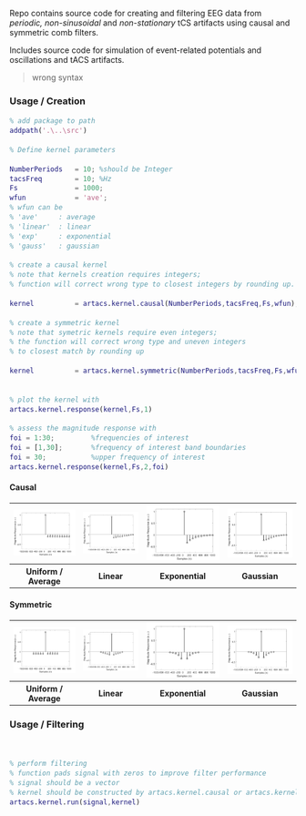 Repo contains source code for creating and filtering EEG data from _periodic, non-sinusoidal_ and _non-stationary_ tCS artifacts using causal and symmetric comb filters.

Includes source code for simulation of event-related potentials and oscillations and tACS artifacts.
> wrong syntax


### Usage / Creation
```matlab
% add package to path
addpath('.\..\src')

% Define kernel parameters

NumberPeriods   = 10; %should be Integer
tacsFreq        = 10; %Hz
Fs              = 1000;
wfun            = 'ave';
% wfun can be
% 'ave'     : average
% 'linear'  : linear
% 'exp'     : exponential
% 'gauss'   : gaussian

% create a causal kernel
% note that kernels creation requires integers;
% function will correct wrong type to closest integers by rounding up.

kernel          = artacs.kernel.causal(NumberPeriods,tacsFreq,Fs,wfun);

% create a symmetric kernel
% note that symetric kernels require even integers;
% the function will correct wrong type and uneven integers
% to closest match by rounding up

kernel          = artacs.kernel.symmetric(NumberPeriods,tacsFreq,Fs,wfun);


% plot the kernel with
artacs.kernel.response(kernel,Fs,1)

% assess the magnitude response with
foi = 1:30;         %frequencies of interest
foi = [1,30];       %frequency of interest band boundaries
foi = 30;           %upper frequency of interest
artacs.kernel.response(kernel,Fs,2,foi)

```
#### Causal
<table>
<tr>
<th><img src="docs\img\causal\kernel_ave.png" width = "400"></th>
<th><img src="docs\img\causal\kernel_linear.png" width = "400"></th>
<th><img src="docs\img\causal\kernel_exp.png" width = "400"></th>
<th><img src="docs\img\causal\kernel_gauss.png" width = "400"></th>
</tr>
<tr>
<th><center>Uniform / Average</center></th>
<th><center>Linear</center></th>
<th><center>Exponential</center></th>
<th><center>Gaussian</center></th>
</tr>
</table>

#### Symmetric

<table>
<tr>
<th><img src="docs\img\sym\kernel_ave.png" width = "400"></th>
<th><img src="docs\img\sym\kernel_linear.png" width = "400"></th>
<th><img src="docs\img\sym\kernel_exp.png" width = "400"></th>
<th><img src="docs\img\sym\kernel_gauss.png" width = "400"></th>
</tr>
<tr>
<th><center>Uniform / Average</center></th>
<th><center>Linear</center></th>
<th><center>Exponential</center></th>
<th><center>Gaussian</center></th>
</tr>
</table>

### Usage / Filtering
```matlab


% perform filtering
% function pads signal with zeros to improve filter performance
% signal should be a vector
% kernel should be constructed by artacs.kernel.causal or artacs.kernel.symmetric
artacs.kernel.run(signal,kernel)

```
